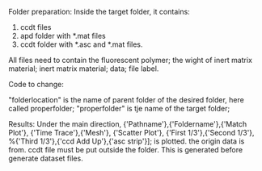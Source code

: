 Folder preparation:
Inside the target folder, it contains:
  1. ccdt files
  2. apd folder with *.mat files
  3. ccdt folder with *.asc and *.mat files.
  
All files need to contain the fluorescent polymer; the wight of inert matrix material; inert matrix material; data; file label.


Code to change:

"folderlocation" is the name of parent folder of the desired folder, here called properfolder;
"properfolder" is tje name of the target folder;

Results:
  Under the main direction, {'Pathname'},{'Foldername'},{'Match Plot'}, {'Time Trace'},{'Mesh'}, {'Scatter Plot'}, {'First 1/3'},{'Second 1/3'},
%{'Third 1/3'},{'ccd Add Up'},{'asc strip'}]; is plotted. the origin data is from. ccdt file must be put outside the folder. This is generated before generate dataset files.
